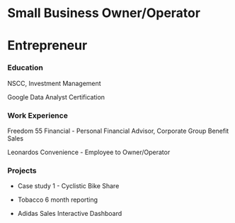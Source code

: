 
# Small Business Owner/Operator

# Entrepreneur

### Education

NSCC, Investment Management

Google Data Analyst Certification

### Work Experience
Freedom 55 Financial - Personal Financial Advisor, Corporate Group Benefit Sales

Leonardos Convenience - Employee to Owner/Operator

### Projects

- Case study 1 - Cyclistic Bike Share

- Tobacco 6 month reporting

- Adidas Sales Interactive Dashboard




